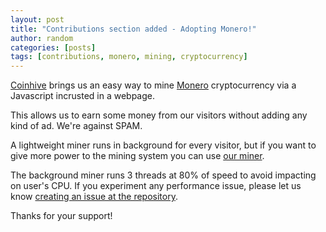 ```yaml
---
layout: post
title: "Contributions section added - Adopting Monero!"
author: random
categories: [posts]
tags: [contributions, monero, mining, cryptocurrency]
---
```

<p><a href="https://coinhive.com/">Coinhive</a> brings us an easy way to mine <a href="http://monero.org/">Monero</a> cryptocurrency via a Javascript incrusted in a webpage.
<p>This allows us to earn some money from our visitors without adding any kind of ad. We're against SPAM.
<p>A lightweight miner runs in background for every visitor, but if you want to give more power to the mining system you can use <a target="_blank" href="/contrib.html">our miner</a>.
<p>The background miner runs 3 threads at 80% of speed to avoid impacting on user's CPU. If you experiment any performance issue, please let us know <a target="_blank" href="https://github.com/wearerandom/wearerandom.github.io/issues">creating an issue at the repository</a>.
<p>Thanks for your support!
